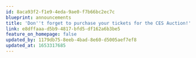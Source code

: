 ```yaml
---
id: 8aca93f2-f1e9-4eda-9ae0-f7b66bc2ec7c
blueprint: announcements
title: 'Don''t forget to purchase your tickets for the CES Auction!'
link: e8dffaaa-d5b9-4817-bfd5-df162a6b3be5
feature_on_homepage: false
updated_by: 1179db75-8eeb-4bad-8e60-d5005aef7ef8
updated_at: 1653317685
---
```


